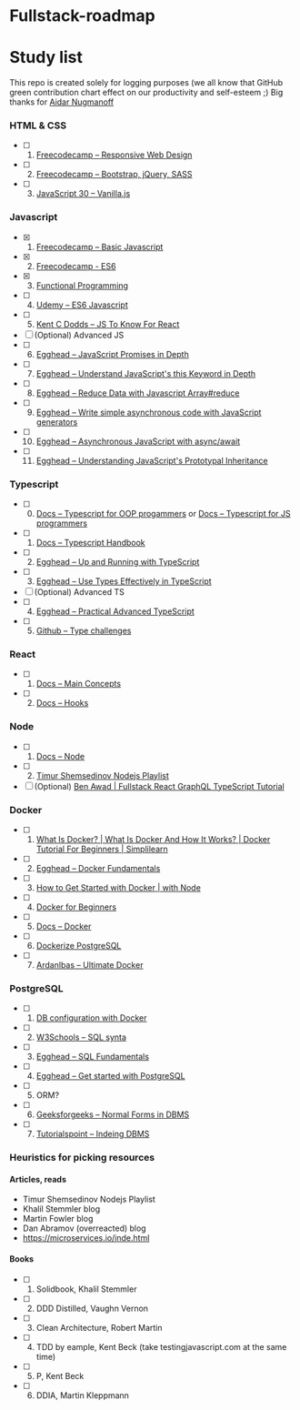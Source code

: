 # Fullstack-roadmap
# Study list

This repo is created solely for logging purposes (we all know that GitHub green contribution chart effect on our productivity and self-esteem ;) 
Big thanks for [Aidar Nugmanoff](https://github.com/nugmanoff)

### HTML & CSS

- [ ] 1. [Freecodecamp – Responsive Web Design](https://www.freecodecamp.org/learn/2022/responsive-web-design/)
- [ ] 2. [Freecodecamp – Bootstrap, jQuery, SASS](https://www.freecodecamp.org/learn/front-end-development-libraries/)
- [ ] 3. [JavaScript 30 – Vanilla.js](https://javascript30.com/)

### Javascript
- [X] 1. [Freecodecamp – Basic Javascript](https://www.freecodecamp.org/learn/javascript-algorithms-and-data-structures/#basic-javascript)
- [X] 2. [Freecodecamp - ES6](https://www.freecodecamp.org/learn/javascript-algorithms-and-data-structures/#es6)
- [X] 3. [Functional Programming](https://www.freecodecamp.org/learn/javascript-algorithms-and-data-structures/#functional-programming)
- [ ] 4. [Udemy – ES6 Javascript](https://coursehunter.net/course/udemy-javascript-es6-tutorial)
- [ ] 5. [Kent C Dodds – JS To Know For React](https://kentcdodds.com/blog/javascript-to-know-for-react/)
- [ ] (Optional) Advanced JS
- [ ] 6. [Egghead – JavaScript Promises in Depth](https://egghead.io/courses/javascript-promises-in-depth)
- [ ] 7. [Egghead – Understand JavaScript's this Keyword in Depth](https://egghead.io/courses/understand-javascript-s-this-keyword-in-depth)
- [ ] 8. [Egghead – Reduce Data with Javascript Array#reduce](https://egghead.io/courses/reduce-data-with-javascript-array-reduce)
- [ ] 9. [Egghead – Write simple asynchronous code with JavaScript generators](https://egghead.io/courses/write-simple-asynchronous-code-with-javascript-generators)
- [ ] 10. [Egghead – Asynchronous JavaScript with async/await](https://egghead.io/courses/asynchronous-javascript-with-async-await)
- [ ] 11. [Egghead – Understanding JavaScript's Prototypal Inheritance](https://egghead.io/courses/understanding-javascript-s-prototypal-inheritance)

### Typescript
- [ ] 0. [Docs – Typescript for OOP progammers](https://www.typescriptlang.org/docs/handbook/typescript-in-5-minutes-oop.html) or [Docs – Typescript for JS programmers](https://www.typescriptlang.org/docs/handbook/typescript-in-5-minutes.html)
- [ ] 1. [Docs – Typescript Handbook](https://www.typescriptlang.org/docs/handbook/2/basic-types.html)
- [ ] 2. [Egghead – Up and Running with TypeScript](https://egghead.io/courses/up-and-running-with-typescript)
- [ ] 3. [Egghead – Use Types Effectively in TypeScript](https://egghead.io/courses/use-types-effectively-in-typescript)
- [ ] (Optional) Advanced TS
- [ ] 4. [Egghead – Practical Advanced TypeScript](https://egghead.io/courses/practical-advanced-typescript)
- [ ] 5. [Github – Type challenges](https://github.com/type-challenges/type-challenges)

### React
- [ ] 1. [Docs – Main Concepts](https://reactjs.org/docs/hello-world.html)
- [ ] 2. [Docs – Hooks](https://reactjs.org/docs/hooks-intro.html)

### Node
- [ ] 1. [Docs – Node](https://nodejs.org/en/docs/)
- [ ] 2. [Timur Shemsedinov Nodejs Playlist](https://www.youtube.com/playlist?list=PLHhi8ymDMrQZmEqIIlq2S9-Ibh9b_-rQ)
- [ ] (Optional) [Ben Awad | Fullstack React GraphQL TypeScript Tutorial](https://www.youtube.com/watch?v=I6ypD7qv3Z8&t=780s&ab_channel=BenAwadBenAwad%D0%9F%D0%BE%D0%B4%D1%82%D0%B2%D0%B5%D1%80%D0%B6%D0%B4%D0%B5%D0%BD%D0%BE)

### Docker
- [ ] 1. [What Is Docker? | What Is Docker And How It Works? | Docker Tutorial For Beginners | Simplilearn](https://www.youtube.com/watch?v=rOTqprHv1YE&ab_channel=Simplilearn)
- [ ] 2. [Egghead – Docker Fundamentals](https://egghead.io/courses/docker-fundamentals-0cb53b55)
- [ ] 3. [How to Get Started with Docker | with Node](https://www.youtube.com/watch?v=iqqDU2crIEQ&ab_channel=Docker)
- [ ] 4. [Docker for Beginners](https://www.youtube.com/watch?v=zJ6WbK9zFpI&ab_channel=KodeKloud)
- [ ] 5. [Docs – Docker](https://docs.docker.com/get-started/)
- [ ] 6. [Dockerize PostgreSQL](https://docs.docker.com/samples/postgresql_service/)
- [ ] 7. [Ardanlbas – Ultimate Docker](https://coursehunter.net/course/ultimate-docker)

### PostgreSQL
- [ ] 1. [DB configuration with Docker](https://medium.com/analytics-vidhya/getting-started-with-postgresql-using-docker-compose-34d6b808c47c)
- [ ] 2. [W3Schools – SQL synta](https://www.w3schools.com/sql/)
- [ ] 3. [Egghead – SQL Fundamentals](https://egghead.io/courses/sql-fundamentals)
- [ ] 4. [Egghead – Get started with PostgreSQL](https://egghead.io/courses/get-started-with-postgresql)
- [ ] 5. ORM?
- [ ] 6. [Geeksforgeeks – Normal Forms in DBMS](https://www.geeksforgeeks.org/normal-forms-in-dbms/)
- [ ] 7. [Tutorialspoint – Indeing DBMS](https://www.tutorialspoint.com/dbms/dbms_indeing.htm)

### Heuristics for picking resources

#### Articles, reads
* Timur Shemsedinov Nodejs Playlist
* Khalil Stemmler blog
* Martin Fowler blog
* Dan Abramov (overreacted) blog
* https://microservices.io/inde.html

#### Books
- [ ] 1. Solidbook, Khalil Stemmler
- [ ] 2. DDD Distilled, Vaughn Vernon
- [ ] 3. Clean Architecture, Robert Martin
- [ ] 4. TDD by eample, Kent Beck (take testingjavascript.com at the same time)
- [ ] 5. P, Kent Beck
- [ ] 6. DDIA, Martin Kleppmann
